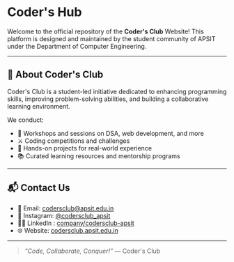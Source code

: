 # Coder's Hub
 
Welcome to the official repository of the **Coder's Club** Website! This platform is designed and maintained by the student community of APSIT under the Department of Computer Engineering.

---

## 🚀 About Coder's Club
Coder's Club is a student-led initiative dedicated to enhancing programming skills, improving problem-solving abilities, and building a collaborative learning environment.

We conduct:
- 🧠 Workshops and sessions on DSA, web development, and more
- ⚔️ Coding competitions and challenges
- 🧰 Hands-on projects for real-world experience
- 📚 Curated learning resources and mentorship programs

---

## 📬 Contact Us
- 📧 Email: codersclub@apsit.edu.in
- 📸 Instagram: [@codersclub_apsit](https://instagram.com/codersclub_apsit)
- 🧑‍💼 LinkedIn : [company/codersclub-apsit](https://www.linkedin.com/company/codersclub-apsit/)
- 🌐 Website: [codersclub.apsit.edu.in](https://codersclub.apsit.edu.in/)

---

> _“Code, Collaborate, Conquer!”_ — Coder's Club 

